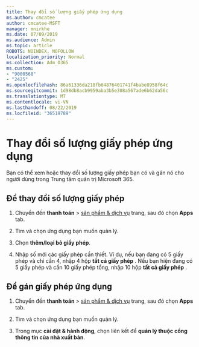 ```yaml
---
title: Thay đổi số lượng giấy phép ứng dụng
ms.author: cmcatee
author: cmcatee-MSFT
manager: mnirkhe
ms.date: 07/09/2019
ms.audience: Admin
ms.topic: article
ROBOTS: NOINDEX, NOFOLLOW
localization_priority: Normal
ms.collection: Adm_O365
ms.custom:
- "9000568"
- "2425"
ms.openlocfilehash: 86a61336da218fb64876401741f4babe8958f64c
ms.sourcegitcommit: 1d98db8acb9959aba3b5e308a567ade6b62da56c
ms.translationtype: MT
ms.contentlocale: vi-VN
ms.lasthandoff: 08/22/2019
ms.locfileid: "36519789"
---
```

# <a name="change-app-license-quantity"></a>Thay đổi số lượng giấy phép ứng dụng

Bạn có thể xem hoặc thay đổi số lượng giấy phép bạn có và gán nó cho người dùng trong Trung tâm quản trị Microsoft 365. 

## <a name="to-change-license-quantity"></a>Để thay đổi số lượng giấy phép

1. Chuyển đến **thanh toán** > [sản phẩm & dịch vụ](https://go.microsoft.com/fwlink/p/?linkid=842054) trang, sau đó chọn **Apps** tab.

2. Tìm và chọn ứng dụng bạn muốn quản lý.  

3. Chọn **thêm/loại bỏ giấy phép**.

4. Nhập số mới các giấy phép cần thiết. Ví dụ, nếu bạn đang có 5 giấy phép và chỉ cần 4, nhập 4 hộp **tất cả giấy phép** . Nếu bạn hiện đang có 5 giấy phép và cần 10 giấy phép tổng, nhập 10 hộp **tất cả giấy phép** .

## <a name="to-assign-app-licenses"></a>Để gán giấy phép ứng dụng

1. Chuyển đến **thanh toán** > [sản phẩm & dịch vụ](https://go.microsoft.com/fwlink/p/?linkid=842054) trang, sau đó chọn **Apps** tab.

2. Tìm và chọn ứng dụng bạn muốn quản lý.  

3. Trong mục **cài đặt & hành động**, chọn liên kết để **quản lý thuộc cổng thông tin của nhà xuất bản**.